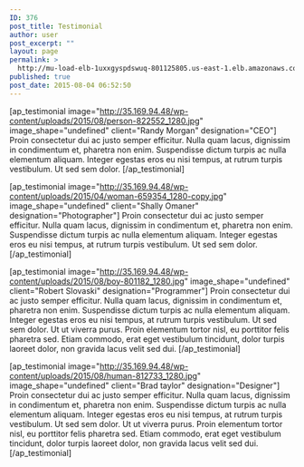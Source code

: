 ```yaml
---
ID: 376
post_title: Testimonial
author: user
post_excerpt: ""
layout: page
permalink: >
  http://mu-load-elb-1uxxgyspdswuq-801125805.us-east-1.elb.amazonaws.com/testimonial-2/
published: true
post_date: 2015-08-04 06:52:50
---
```

[ap_testimonial image="http://35.169.94.48/wp-content/uploads/2015/08/person-822552_1280.jpg" image_shape="undefined" client="Randy Morgan" designation="CEO"]
Proin consectetur dui ac justo semper efficitur. Nulla quam lacus, dignissim in condimentum et, pharetra non enim. Suspendisse dictum turpis ac nulla elementum aliquam. Integer egestas eros eu nisi tempus, at rutrum turpis vestibulum. Ut sed sem dolor.
[/ap_testimonial]

[ap_testimonial image="http://35.169.94.48/wp-content/uploads/2015/04/woman-659354_1280-copy.jpg" image_shape="undefined" client="Shally Omaner" designation="Photographer"]
Proin consectetur dui ac justo semper efficitur. Nulla quam lacus, dignissim in condimentum et, pharetra non enim. Suspendisse dictum turpis ac nulla elementum aliquam. Integer egestas eros eu nisi tempus, at rutrum turpis vestibulum. Ut sed sem dolor.
[/ap_testimonial]

[ap_testimonial image="http://35.169.94.48/wp-content/uploads/2015/08/boy-801182_1280.jpg" image_shape="undefined" client="Robert Slovaski" designation="Programmer"]
Proin consectetur dui ac justo semper efficitur. Nulla quam lacus, dignissim in condimentum et, pharetra non enim. Suspendisse dictum turpis ac nulla elementum aliquam. Integer egestas eros eu nisi tempus, at rutrum turpis vestibulum. Ut sed sem dolor. Ut ut viverra purus. Proin elementum tortor nisl, eu porttitor felis pharetra sed. Etiam commodo, erat eget vestibulum tincidunt, dolor turpis laoreet dolor, non gravida lacus velit sed dui.
[/ap_testimonial]

[ap_testimonial image="http://35.169.94.48/wp-content/uploads/2015/08/human-812733_1280.jpg" image_shape="undefined" client="Brad taylor" designation="Designer"]
Proin consectetur dui ac justo semper efficitur. Nulla quam lacus, dignissim in condimentum et, pharetra non enim. Suspendisse dictum turpis ac nulla elementum aliquam. Integer egestas eros eu nisi tempus, at rutrum turpis vestibulum. Ut sed sem dolor. Ut ut viverra purus. Proin elementum tortor nisl, eu porttitor felis pharetra sed. Etiam commodo, erat eget vestibulum tincidunt, dolor turpis laoreet dolor, non gravida lacus velit sed dui.
[/ap_testimonial]